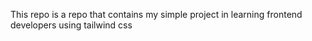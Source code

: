 
This repo is a repo that contains my simple project in learning frontend developers using tailwind css
